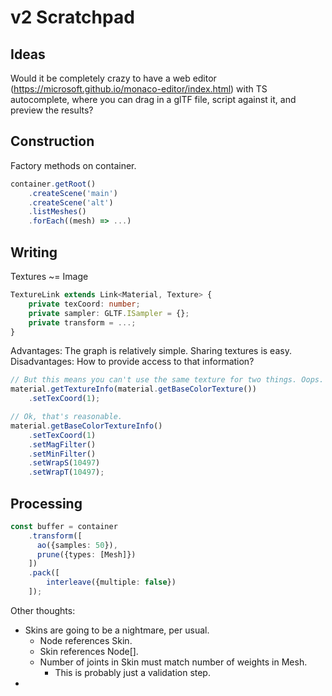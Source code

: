 # v2 Scratchpad

## Ideas

Would it be completely crazy to have a web editor (https://microsoft.github.io/monaco-editor/index.html)
with TS autocomplete, where you can drag in a glTF file, script against it, and preview the results?

## Construction

Factory methods on container.

```ts
container.getRoot()
    .createScene('main')
    .createScene('alt')
    .listMeshes()
    .forEach((mesh) => ...)
```

## Writing

Textures ~= Image

```ts
TextureLink extends Link<Material, Texture> {
    private texCoord: number;
    private sampler: GLTF.ISampler = {};
    private transform = ...;
}
```

Advantages: The graph is relatively simple. Sharing textures is easy.
Disadvantages: How to provide access to that information?

```ts
// But this means you can't use the same texture for two things. Oops.
material.getTextureInfo(material.getBaseColorTexture())
    .setTexCoord(1);

// Ok, that's reasonable.
material.getBaseColorTextureInfo()
    .setTexCoord(1)
    .setMagFilter()
    .setMinFilter()
    .setWrapS(10497)
    .setWrapT(10497);
```

## Processing

```ts
const buffer = container
    .transform([
      ao({samples: 50}),
      prune({types: [Mesh]})
    ])
    .pack([
        interleave({multiple: false})
    ]);

```

Other thoughts:

- Skins are going to be a nightmare, per usual.
    - Node references Skin.
    - Skin references Node[].
    - Number of joints in Skin must match number of weights in Mesh.
        - This is probably just a validation step.
- 